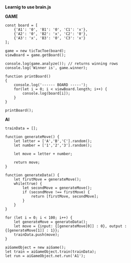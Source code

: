 **Learnig to use brain.js**

**GAME**

    const board = [
        {'A1': '0', 'B1': '0', 'C1': 'x'},
        {'A2': '0', 'B2': 'x', 'C2': '0'},
        {'A3': 'x', 'B3': '0', 'C3': 'x'}
    ];
    
    game = new ticTacToe(board);
    viewBoard = game.getBoard();
    
    console.log(game.analyze()); // returns winning rows
    console.log('Winner is', game.winner);
    
    function printBoard()
    {
        console.log('------ BOARD -----');
        for(let i = 0; i < viewBoard.length; i++) {
            console.log(board[i]);
        }
    }
    
    printBoard();

**AI**

    trainData = [];
    
    function generateMove() {
        let letter = ['A','B','C'].random();
        let number = ['1','2','3'].random();
    
        let move = letter + number;
    
        return move;
    }
    
    function generateData() {
        let firstMove = generateMove();
        while(true) {
            let secondMove = generateMove();
            if (secondMove !== firstMove) {
                return [firstMove, secondMove];
            }
        }
    }
    
    for (let i = 0; i < 100; i++) {
        let generateMove = generateData();
        let move = {input: {[generateMove[0]] : 0}, output : {[generateMove[1]] : 1}};
        trainData.push(move);
    }
    
    aiGameObject = new aiGame();
    let train = aiGameObject.train(trainData);
    let run = aiGameObject.net.run('A1');